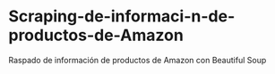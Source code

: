 # Scraping-de-informaci-n-de-productos-de-Amazon
Raspado de información de productos de Amazon con Beautiful Soup
